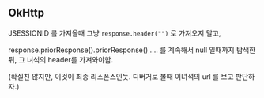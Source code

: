 OkHttp
------------

JSESSIONID 를 가져올때 그냥 `response.header("")` 로 가져오지 말고, 

response.priorResponse().priorResponse() .... 를 계속해서 null 일때까지 탐색한뒤, 그 녀석의 header를 가져와야함. 

(확실친 않지만, 이것이 최종 리스폰스인듯. 디버거로 볼때 이녀석의 url 를 보고 판단하자.)
